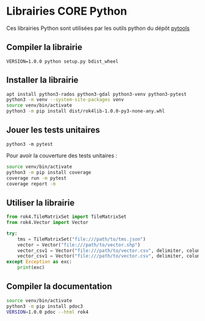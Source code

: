 # Librairies CORE Python

Ces librairies Python sont utilisées par les outils python du dépôt [pytools](https://github.com/rok4/pytools)

## Compiler la librairie

`VERSION=1.0.0 python setup.py bdist_wheel`

## Installer la librairie

```sh
apt install python3-rados python3-gdal python3-venv python3-pytest
python3 -m venv --system-site-packages venv
source venv/bin/activate
python3 -m pip install dist/rok4lib-1.0.0-py3-none-any.whl
```

## Jouer les tests unitaires

`python3 -m pytest`

Pour avoir la couverture des tests unitaires :
```sh
source venv/bin/activate
python3 -m pip install coverage
coverage run -m pytest
coverage report -m
```

## Utiliser la librairie

```python
from rok4.TileMatrixSet import TileMatrixSet
from rok4.Vector import Vector

try:
    tms = TileMatrixSet("file:///path/to/tms.json")
    vector = Vector("file:///path/to/vector.shp")
    vector_csv1 = Vector("file:///path/to/vector.csv", delimiter, column_x, column_y)
    vector_csv1 = Vector("file:///path/to/vector.csv", delimiter, column_WKT)
except Exception as exc:
    print(exc)
```

## Compiler la documentation

```bash
source venv/bin/activate
python3 -m pip install pdoc3 
VERSION=1.0.0 pdoc --html rok4
```
